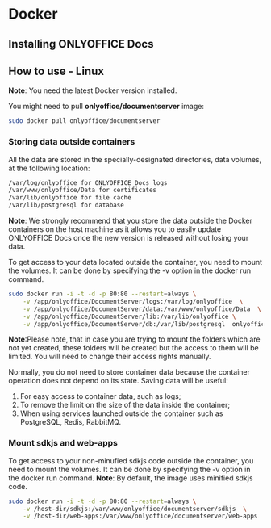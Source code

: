 # Docker

## Installing ONLYOFFICE Docs

## How to use - Linux

**Note**: You need the latest Docker version installed.

You might need to pull **onlyoffice/documentserver** image:

```bash
sudo docker pull onlyoffice/documentserver
```

### Storing data outside containers

All the data are stored in the specially-designated directories, data volumes, at the following location:

```bash
/var/log/onlyoffice for ONLYOFFICE Docs logs
/var/www/onlyoffice/Data for certificates
/var/lib/onlyoffice for file cache
/var/lib/postgresql for database
```
**Note**: We strongly recommend that you store the data outside the Docker containers on the host machine as it allows you to easily update ONLYOFFICE Docs once the new version is released without losing your data.

To get access to your data located outside the container, you need to mount the volumes. It can be done by specifying the -v option in the docker run command.

```bash
sudo docker run -i -t -d -p 80:80 --restart=always \
    -v /app/onlyoffice/DocumentServer/logs:/var/log/onlyoffice  \
    -v /app/onlyoffice/DocumentServer/data:/var/www/onlyoffice/Data  \
    -v /app/onlyoffice/DocumentServer/lib:/var/lib/onlyoffice \
    -v /app/onlyoffice/DocumentServer/db:/var/lib/postgresql  onlyoffice/documentserver
```

**Note**:Please note, that in case you are trying to mount the folders which are not yet created, these folders will be created but the access to them will be limited. You will need to change their access rights manually.

Normally, you do not need to store container data because the container operation does not depend on its state. Saving data will be useful:

1. For easy access to container data, such as logs;
2. To remove the limit on the size of the data inside the container;
3. When using services launched outside the container such as PostgreSQL, Redis, RabbitMQ.

### Mount sdkjs and web-apps
To get access to your non-minufied sdkjs code outside the container, you need to mount the volumes. It can be done by specifying the -v option in the docker run command.
**Note**: By default, the image uses minified sdkjs code.

```bash
sudo docker run -i -t -d -p 80:80 --restart=always \
    -v /host-dir/sdkjs:/var/www/onlyoffice/documentserver/sdkjs  \
    -v /host-dir/web-apps:/var/www/onlyoffice/documentserver/web-apps
```

